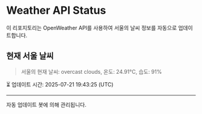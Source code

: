 
# Weather API Status

이 리포지토리는 OpenWeather API를 사용하여 서울의 날씨 정보를 자동으로 업데이트합니다.

## 현재 서울 날씨
> 서울의 현재 날씨: overcast clouds, 온도: 24.91°C, 습도: 91%

⏳ 업데이트 시간: 2025-07-21 19:43:25 (UTC)

---
자동 업데이트 봇에 의해 관리됩니다.

